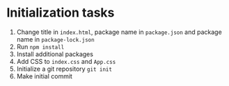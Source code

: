 # Initialization tasks
1. Change title in `index.html`, package name in `package.json` and package name in `package-lock.json`
1. Run `npm install`
1. Install additional packages
1. Add CSS to `index.css` and `App.css`
1. Initialize a git repository `git init`
1. Make initial commit